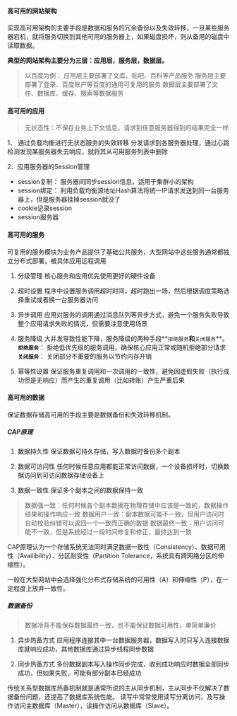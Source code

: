 #### 高可用的网站架构
实现高可用架构的主要手段是数据和服务的冗余备份以及失效转移，一旦某些服务器宕机，就将服务切换到其他可用的服务器上，如果磁盘损坏，则从备用的磁盘中读取数据。

**典型的网站架构主要分为三层：应用层，服务层，数据层。**

>以百度为例：
应用层主要部署了文库、贴吧、百科等产品服务
服务层主要部署了登录、百度账户等百度的通用可复用的服务
数据层主要部署了文件、数据库、缓存、搜索等数据服务

#### 高可用的应用
>无状态性：不保存业务上下文信息，请求到任意服务器得到的结果完全一样

1、 通过负载均衡进行无状态服务的失效转移
分发请求到各服务器处理，通过心跳检测发现某服务器失去响应，就将其从可用服务列表中删除

2、应用服务器的Session管理
- session复制： 服务器间同步session信息，适用于集群小的架构
- session绑定： 利用负载均衡源地址Hash算法将统一IP请求发送到同一台服务器上，但是服务器挂掉session就没了
- cookie记录session
- session服务器

#### 高可用的服务
可复用的服务模块为业务产品提供了基础公共服务，大型网站中这些服务通常都独立分布式部署，被具体应用远程调用

1. 分级管理
核心服务和应用优先使用更好的硬件设备

2. 超时设置
程序中设置服务调用超时时间，超时跑出一场，然后根据调度策略选择重试或者换一台服务器访问

3. 异步调用
应用对服务的调用通过消息队列等异步方式，避免一个服务失败导致整个应用请求失败的情况，但需要注意使用场景

4. 服务降级
大并发导致性能下降，服务降级的两种手段**`拒绝服务`**和**`关闭服务`**。
**`拒绝服务`**： 拒绝低优先级的服务调用，确保核心应用正常或随机拒绝部分请求
**`关闭服务`**： 关闭部分不重要的服务以节约内存开销

5. 幂等性设置
保证服务重复调用和一次调用的一致性，避免因虚假失败（执行成功但是无响应）而产生的重复调用（比如转账）产生严重后果


#### 高可用的数据
保证数据存储高可用的手段主要是数据备份和失效转移机制。

##### CAP原理

1. 数据持久性
保证数据可持久存储，写入数据时备份多个副本

2. 数据可访问性
任何时候任意应用都能正常访问数据，一个设备损坏时，切换数据访问到可访问数据存储设备上

3. 数据一致性
保证多个副本之间的数据保持一致
>数据强一致：任何时候各个副本数据在物理存储中应该是一致的，数据操作结果和操作响应一致
数据用户一致：副本数据可能不一致，但用户访问时自动校验纠错可以返回一个一致而正确的数据
数据最终一致：用户访问可能不一致，但是系统经过一段时间修复和修正，最终达到一致

CAP原理认为一个存储系统无法同时满足数据一致性（Consistency）、数据可用性（Availibility）、分区耐受性（Partition Tolerance，系统具有跨网络分区的伸缩性）。

一般在大型网站中会选择强化分布式存储系统的可用性（A）和伸缩性（P），在一定程度上放弃一致性。

##### 数据备份
>数据冷背不能保存数据最终一致，也不能保证数据可用性，单简单廉价

1. 异步热备方式
应用程序连接其中一台数据服务器，数据写入时只写入连接数据库就响应成功，其他数据库通过异步线程同步数据

2. 同步热备方式
多份数据副本写入操作同步完成，收到成功响应时数据全部同步成功，但如果失败，可能有部分副本已经成功


传统关系型数据库热备机制就是通常所说的主从同步机制，主从同步不仅解决了数据备份问题，还提高了数据库系统性能。
读写中常常使用读写分离访问，及写操作访问主数据库（Master），读操作访问从数据库（Slave）。

















